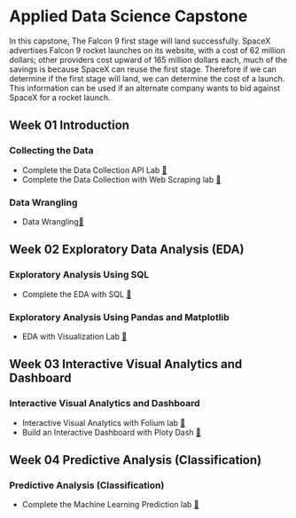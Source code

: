 # Applied Data Science Capstone
In this capstone, The Falcon 9 first stage will land successfully. SpaceX advertises Falcon 9 rocket launches on its website, with a cost of 62 million dollars; other providers cost upward of 165 million dollars each, much of the savings is because SpaceX can reuse the first stage. Therefore if we can determine if the first stage will land, we can determine the cost of a launch. This information can be used if an alternate company wants to bid against SpaceX for a rocket launch.

## Week 01 Introduction

### Collecting the Data
* Complete the Data Collection API Lab [🔗](https://github.com/shivamtomershiv/IBM-Data-Science-Professional-Certificate/blob/main/10%20-%20Applied%20Data%20Science%20Capstone/Week%2001/jupyter%20labs%20spacex%20data%20collection%20api.ipynb)
* Complete the Data Collection with Web Scraping lab [🔗](https://github.com/shivamtomershiv/IBM-Data-Science-Professional-Certificate/blob/main/10%20-%20Applied%20Data%20Science%20Capstone/Week%2001/jupyter%20labs%20webscraing.ipynb)
### Data Wrangling
* Data Wrangling[🔗](https://github.com/shivamtomershiv/IBM-Data-Science-Professional-Certificate/blob/main/10%20-%20Applied%20Data%20Science%20Capstone/Week%2001/labs%20jupyter%20spacex%20Data%20wrangling.ipynb)

## Week 02 Exploratory Data Analysis (EDA)

### Exploratory Analysis Using SQL
* Complete the EDA with SQL [🔗](https://github.com/shivamtomershiv/IBM-Data-Science-Professional-Certificate/blob/main/10%20-%20Applied%20Data%20Science%20Capstone/Week%2002/jupyter-labs-eda-sql-coursera_sqllite.ipynb)
### Exploratory Analysis Using Pandas and Matplotlib
* EDA with Visualization Lab [🔗](https://github.com/shivamtomershiv/IBM-Data-Science-Professional-Certificate/blob/main/10%20-%20Applied%20Data%20Science%20Capstone/Week%2002/jupyter%20labs%20eda%20dataviz.ipynb)

## Week 03 Interactive Visual Analytics and Dashboard

### Interactive Visual Analytics and Dashboard
* Interactive Visual Analytics with Folium lab [🔗](https://github.com/shivamtomershiv/IBM-Data-Science-Professional-Certificate/blob/main/10%20-%20Applied%20Data%20Science%20Capstone/Week%2003/lab_jupyter_launch_site_location.ipynb)
* Build an Interactive Dashboard with Ploty Dash [🔗](https://github.com/shivamtomershiv/IBM-Data-Science-Professional-Certificate/blob/main/10%20-%20Applied%20Data%20Science%20Capstone/Week%2003/SpaceX%20Launch%20Records%20Dashboard.py)

## Week 04 Predictive Analysis (Classification)

### Predictive Analysis (Classification)
* Complete the Machine Learning Prediction lab [🔗](https://github.com/shivamtomershiv/IBM-Data-Science-Professional-Certificate/blob/main/10%20-%20Applied%20Data%20Science%20Capstone/Week%2004/SpaceX_Machine_Learning_Prediction_Part_5.jupyterlite.ipynb)
